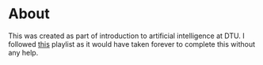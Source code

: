 # About

This was created as part of introduction to artificial intelligence at DTU. 
I followed [this](https://www.youtube.com/playlist?list=PLOJzCFLZdG4zk5d-1_ah2B4kqZSeIlWtt) playlist as it would have
 taken forever to complete this without any help. 